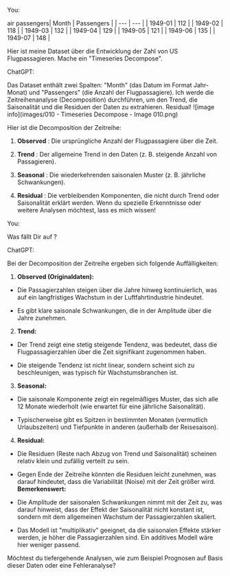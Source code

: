 
You: 

air passengers| Month | Passengers | 
| --- | --- | 
| 1949-01 | 112 | 
| 1949-02 | 118 | 
| 1949-03 | 132 | 
| 1949-04 | 129 | 
| 1949-05 | 121 | 
| 1949-06 | 135 | 
| 1949-07 | 148 | 



Hier ist meine Dataset über die Entwicklung der Zahl von US Flugpassagieren. Mache ein "Timeseries Decompose".

ChatGPT: 

Das Dataset enthält zwei Spalten: "Month" (das Datum im Format Jahr-Monat) und "Passengers" (die Anzahl der Flugpassagiere). Ich werde die Zeitreihenanalyse (Decomposition) durchführen, um den Trend, die Saisonalität und die Residuen der Daten zu extrahieren. ​​Residual!
![image info](images/010 - Timeseries Decompose - Image 010.png)

Hier ist die Decomposition der Zeitreihe:
 
1. **Observed** : Die ursprüngliche Anzahl der Flugpassagiere über die Zeit.
 
2. **Trend** : Der allgemeine Trend in den Daten (z. B. steigende Anzahl von Passagieren).
 
3. **Seasonal** : Die wiederkehrenden saisonalen Muster (z. B. jährliche Schwankungen).
 
4. **Residual** : Die verbleibenden Komponenten, die nicht durch Trend oder Saisonalität erklärt werden.
Wenn du spezielle Erkenntnisse oder weitere Analysen möchtest, lass es mich wissen! ​​

You: 

Was fällt Dir auf ?

ChatGPT: 

Bei der Decomposition der Zeitreihe ergeben sich folgende Auffälligkeiten:
1. **Observed (Originaldaten):** 
- Die Passagierzahlen steigen über die Jahre hinweg kontinuierlich, was auf ein langfristiges Wachstum in der Luftfahrtindustrie hindeutet.

- Es gibt klare saisonale Schwankungen, die in der Amplitude über die Jahre zunehmen.
2. **Trend:** 
- Der Trend zeigt eine stetig steigende Tendenz, was bedeutet, dass die Flugpassagierzahlen über die Zeit signifikant zugenommen haben.

- Die steigende Tendenz ist nicht linear, sondern scheint sich zu beschleunigen, was typisch für Wachstumsbranchen ist.
3. **Seasonal:** 
- Die saisonale Komponente zeigt ein regelmäßiges Muster, das sich alle 12 Monate wiederholt (wie erwartet für eine jährliche Saisonalität).

- Typischerweise gibt es Spitzen in bestimmten Monaten (vermutlich Urlaubszeiten) und Tiefpunkte in anderen (außerhalb der Reisesaison).
4. **Residual:** 
- Die Residuen (Reste nach Abzug von Trend und Saisonalität) scheinen relativ klein und zufällig verteilt zu sein.

- Gegen Ende der Zeitreihe könnten die Residuen leicht zunehmen, was darauf hindeutet, dass die Variabilität (Noise) mit der Zeit größer wird.
**Bemerkenswert:** 
- Die Amplitude der saisonalen Schwankungen nimmt mit der Zeit zu, was darauf hinweist, dass der Effekt der Saisonalität nicht konstant ist, sondern mit dem allgemeinen Wachstum der Passagierzahlen skaliert.

- Das Modell ist "multiplikativ" geeignet, da die saisonalen Effekte stärker werden, je höher die Passagierzahlen sind. Ein additives Modell wäre hier weniger passend.

Möchtest du tiefergehende Analysen, wie zum Beispiel Prognosen auf Basis dieser Daten oder eine Fehleranalyse?

